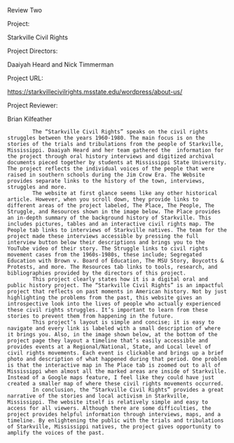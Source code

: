 Review Two
 
Project:
 
Starkville Civil Rights
 
Project Directors:
 
Daaiyah Heard and Nick Timmerman
 
Project URL:
 
https://starkvillecivilrights.msstate.edu/wordpress/about-us/
 
 
Project Reviewer:
 
Brian Kilfeather
 
 
            The “Starkville Civil Rights” speaks on the civil rights struggles between the years 1960-1980. The main focus is on the stories of the trials and tribulations from the people of Starkville, Mississippi. Daaiyah Heard and her team gathered the  information for the project through oral history interviews and digitized archival documents pieced together by students at Mississippi State University. The project reflects the individual voices of the people that were raised in southern schools during the Jim Crow Era. The Website provides separate links to the history of the town, interviews, struggles and more.
            The website at first glance seems like any other historical article. However, when you scroll down, they provide links to different areas of the project labeled, The Place, The People, The Struggle, and Resources shown in the image below. The Place provides an in-depth summary of the background history of Starkville. This includes pictures, tables and an interactive civil rights map. The People tab links to interviews of Starkville natives. The team for the project made these interviews accessible by pressing the full interview button below their descriptions and brings you to the YouTube video of their story. The Struggle links to civil rights movement cases from the 1960s-1980s, these include; Segregated Education with Brown v. Board of Education, The MSU Story, Boycotts & Protests, and more. The Resources tab links to tools, research, and bibliographies provided by the directors of this project.
            This project clearly states how it is a digital oral and public history project. The “Starkville Civil Rights” is an impactful project that reflects on past moments in American history. Not by just highlighting the problems from the past, this website gives an introspective look into the lives of people who actually experienced these civil rights struggles. It’s important to learn from these stories to prevent them from happening in the future.
            This project’s layout is simple and concise; it is easy to navigate and every link is labeled with a small description of where it brings you. Also, in the image shown below, at the bottom of the project page they layout a timeline that’s easily accessible and provides events at a Regional/National, State, and Local level of civil rights movements. Each event is clickable and brings up a brief photo and description of what happened during that period. One problem is that the interactive map in The Place tab is zoomed out to all of Mississippi when almost all the marked areas are inside of Starkville. Instead of a Google maps feature, I feel like they could have just created a smaller map of where these civil rights movements occurred.
            In conclusion, the “Starkville Civil Rights” provides a great narrative of the stories and local activism in Starkville, Mississippi. The website itself is relatively simple and easy to access for all viewers. Although there are some difficulties, the project provides helpful information through interviews, maps, and a timeline. By enlightening the public with the trials and tribulations of Starkville, Mississippi natives, the project gives opportunity to amplify the voices of the past. 
